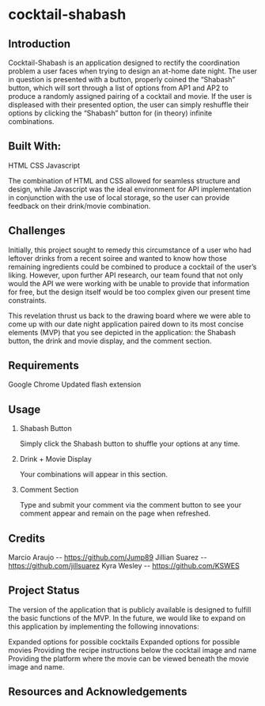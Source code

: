 # cocktail-shabash
## Introduction

Cocktail-Shabash is an application designed to rectify the coordination problem a user faces when trying to design an at-home date night. The user in question is presented with a button, properly coined the “Shabash” button, which will sort through a list of options from AP1 and AP2 to produce a randomly assigned pairing of a cocktail and movie. If the user is displeased with their presented option, the user can simply reshuffle their options by clicking the “Shabash” button for (in theory) infinite combinations.

## Built With: 

HTML
CSS
Javascript

The combination of HTML and CSS allowed for seamless structure and design, while Javascript was the ideal environment for API implementation in conjunction with the use of local storage, so the user can provide feedback on their drink/movie combination. 

## Challenges

Initially, this project sought to remedy this circumstance of a user who had leftover drinks from a recent soiree and wanted to know how those remaining ingredients could be combined to produce a cocktail of the user’s liking. However, upon further API research, our team found that not only would the API we were working with be unable to provide that information for free, but the design itself would be too complex given our present time constraints. 

This revelation thrust us back to the drawing board where we were able to come up with our date night application paired down to its most concise elements (MVP) that you see depicted in the application: the Shabash button, the drink and movie display, and the comment section. 

## Requirements

Google Chrome 
Updated flash extension 

## Usage 

1. Shabash Button

    Simply click the Shabash button to shuffle your options at any time. 

2. Drink + Movie Display

    Your combinations will appear in this section. 

3. Comment Section 

    Type and submit your comment via the comment button to see your comment appear and remain on the page when refreshed. 


## Credits

Marcio Araujo -- https://github.com/Jump89
Jillian Suarez -- https://github.com/jillsuarez
Kyra Wesley -- https://github.com/KSWES

## Project Status 

The version of the application that is publicly available is designed to fulfill the basic functions of the MVP. In the future, we would like to expand on this application by implementing the following innovations: 

Expanded options for possible cocktails
Expanded options for possible movies 
Providing the recipe instructions below the cocktail image and name 
Providing the platform where the movie can be viewed beneath the movie image and name.

## Resources and Acknowledgements




